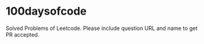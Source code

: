 # 100daysofcode

Solved Problems of Leetcode. 
Please include question URL and name to get PR accepted.

#

